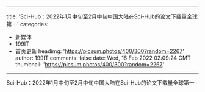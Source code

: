
---
title: 'Sci-Hub：2022年1月中旬至2月中旬中国大陆在Sci-Hub的论文下载量全球第一'
categories: 
 - 新媒体
 - 199IT
 - 首页更新
headimg: 'https://picsum.photos/400/300?random=2267'
author: 199IT
comments: false
date: Wed, 16 Feb 2022 02:09:24 GMT
thumbnail: 'https://picsum.photos/400/300?random=2267'
---

<div>   
Sci-Hub：2022年1月中旬至2月中旬中国大陆在Sci-Hub的论文下载量全球第一  
</div>
            